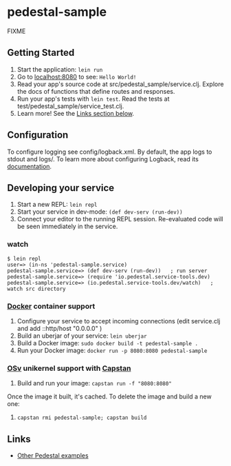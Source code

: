 # pedestal-sample

FIXME

## Getting Started

1. Start the application: `lein run`
2. Go to [localhost:8080](http://localhost:8080/) to see: `Hello World!`
3. Read your app's source code at src/pedestal_sample/service.clj. Explore the docs of functions
   that define routes and responses.
4. Run your app's tests with `lein test`. Read the tests at test/pedestal_sample/service_test.clj.
5. Learn more! See the [Links section below](#links).


## Configuration

To configure logging see config/logback.xml. By default, the app logs to stdout and logs/.
To learn more about configuring Logback, read its [documentation](http://logback.qos.ch/documentation.html).


## Developing your service

1. Start a new REPL: `lein repl`
2. Start your service in dev-mode: `(def dev-serv (run-dev))`
3. Connect your editor to the running REPL session.
   Re-evaluated code will be seen immediately in the service.

### watch

```
$ lein repl
user=> (in-ns 'pedestal-sample.service)
pedestal-sample.service=> (def dev-serv (run-dev))   ; run server
pedestal-sample.service=> (require 'io.pedestal.service-tools.dev)
pedestal-sample.service=> (io.pedestal.service-tools.dev/watch)   ; watch src directory
```

### [Docker](https://www.docker.com/) container support

1. Configure your service to accept incoming connections (edit service.clj and add  ::http/host "0.0.0.0" )
2. Build an uberjar of your service: `lein uberjar`
3. Build a Docker image: `sudo docker build -t pedestal-sample .`
4. Run your Docker image: `docker run -p 8080:8080 pedestal-sample`

### [OSv](http://osv.io/) unikernel support with [Capstan](http://osv.io/capstan/)

1. Build and run your image: `capstan run -f "8080:8080"`

Once the image it built, it's cached.  To delete the image and build a new one:

1. `capstan rmi pedestal-sample; capstan build`


## Links
* [Other Pedestal examples](http://pedestal.io/samples)
